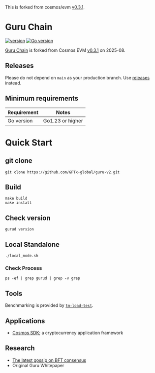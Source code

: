 This is forked from cosmos/evm [v0.3.1](https://github.com/cosmos/evm/tree/v0.3.1).

# Guru Chain

[![version](https://img.shields.io/github/tag/guru-v2/guru-core.svg)](https://github.com/GPTx-global/guru-v2/releases/latest)
[![Go version](https://img.shields.io/badge/go-1.23+-blue.svg)](https://github.com/moovweb/gvm)

[Guru Chain](https://github.com/GPTx-global/guru-v2/PAPER.md) is forked from Cosmos EVM [v0.3.1](https://github.com/cosmos/evm/releases/tag/v0.3.1) on 2025-08.

## Releases

Please do not depend on `main` as your production branch. Use [releases](https://github.com/GPTx-global/guru-v2/releases) instead.

## Minimum requirements

| Requirement | Notes            |
| ----------- |------------------|
| Go version  | Go1.23 or higher |


# Quick Start
## git clone
```
git clone https://github.com/GPTx-global/guru-v2.git
```
## Build
```
make build
make install
```
## Check version
```
gurud version
```

## Local Standalone
```
./local_node.sh
```
### Check Process
```
ps -ef | grep gurud | grep -v grep
```

## Tools

Benchmarking is provided by [`tm-load-test`](https://github.com/informalsystems/tm-load-test).


## Applications

- [Cosmos SDK](http://github.com/reapchain/cosmos-sdk); a cryptocurrency application framework

## Research

- [The latest gossip on BFT consensus](https://arxiv.org/abs/1807.04938)
- Original Guru Whitepaper